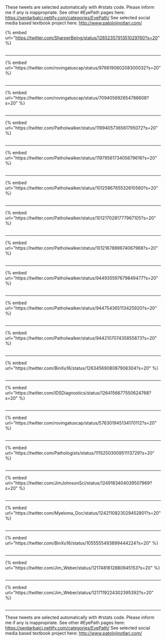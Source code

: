

These tweets are selected automatically with #rstats code. Please inform me if any is inappropriate.
See other #EyePath pages here: https://serdarbalci.netlify.com/categories/EyePath/ 
See selected social media based textbook project here: http://www.patolojinotlari.com/

{% embed url="https://twitter.com/SharperBeing/status/1265235791351029760?s=20" %}<br>
<br>
<hr>
{% embed url="https://twitter.com/rovingatuscap/status/976619060208300032?s=20" %}<br>
<br>
<hr>
{% embed url="https://twitter.com/rovingatuscap/status/709405692654788608?s=20" %}<br>
<br>
<hr>
{% embed url="https://twitter.com/Patholwalker/status/1199405736561795072?s=20" %}<br>
<br>
<hr>
{% embed url="https://twitter.com/Patholwalker/status/1197956173405679616?s=20" %}<br>
<br>
<hr>
{% embed url="https://twitter.com/Patholwalker/status/1012586765532610560?s=20" %}<br>
<br>
<hr>
{% embed url="https://twitter.com/Patholwalker/status/1012170281777967105?s=20" %}<br>
<br>
<hr>
{% embed url="https://twitter.com/Patholwalker/status/1012167889674067968?s=20" %}<br>
<br>
<hr>
{% embed url="https://twitter.com/Patholwalker/status/944935597679849477?s=20" %}<br>
<br>
<hr>
{% embed url="https://twitter.com/Patholwalker/status/944754365113425920?s=20" %}<br>
<br>
<hr>
{% embed url="https://twitter.com/Patholwalker/status/944210707435855873?s=20" %}<br>
<br>
<hr>
{% embed url="https://twitter.com/BinXu16/status/1263456908087906304?s=20" %}<br>
<br>
<hr>
{% embed url="https://twitter.com/IDSDiagnostics/status/1264156677550624768?s=20" %}<br>
<br>
<hr>
{% embed url="https://twitter.com/rovingatuscap/status/576301945134170112?s=20" %}<br>
<br>
<hr>
{% embed url="https://twitter.com/Pathologists/status/1115250300951113729?s=20" %}<br>
<br>
<hr>
{% embed url="https://twitter.com/JimJohnsonSci/status/1249183404039507969?s=20" %}<br>
<br>
<hr>
{% embed url="https://twitter.com/Myeloma_Doc/status/1242110823029452801?s=20" %}<br>
<br>
<hr>
{% embed url="https://twitter.com/BinXu16/status/1055555493899444224?s=20" %}<br>
<br>
<hr>
{% embed url="https://twitter.com/Jim_Weber/status/1217481612880945153?s=20" %}<br>
<br>
<hr>
{% embed url="https://twitter.com/Jim_Weber/status/1217119224302395392?s=20" %}<br>
<br>
<hr>


These tweets are selected automatically with #rstats code. Please inform me if any is inappropriate.
See other #EyePath pages here: https://serdarbalci.netlify.com/categories/EyePath/ 
See selected social media based textbook project here: http://www.patolojinotlari.com/
